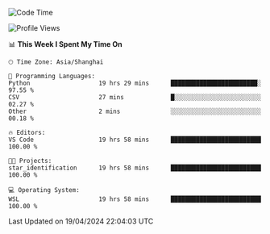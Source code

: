 <!--START_SECTION:waka-->
![Code Time](http://img.shields.io/badge/Code%20Time-1%2C627%20hrs%2039%20mins-blue)

![Profile Views](http://img.shields.io/badge/Profile%20Views-5-blue)

📊 **This Week I Spent My Time On** 

```text
🕑︎ Time Zone: Asia/Shanghai

💬 Programming Languages: 
Python                   19 hrs 29 mins      ████████████████████████░   97.55 % 
CSV                      27 mins             █░░░░░░░░░░░░░░░░░░░░░░░░   02.27 % 
Other                    2 mins              ░░░░░░░░░░░░░░░░░░░░░░░░░   00.18 % 

🔥 Editors: 
VS Code                  19 hrs 58 mins      █████████████████████████   100.00 % 

🐱‍💻 Projects: 
star_identification      19 hrs 58 mins      █████████████████████████   100.00 % 

💻 Operating System: 
WSL                      19 hrs 58 mins      █████████████████████████   100.00 % 
```


 Last Updated on 19/04/2024 22:04:03 UTC
<!--END_SECTION:waka-->